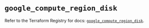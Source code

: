 # `google_compute_region_disk`

Refer to the Terraform Registry for docs: [`google_compute_region_disk`](https://registry.terraform.io/providers/hashicorp/google/5.41.0/docs/resources/compute_region_disk).
